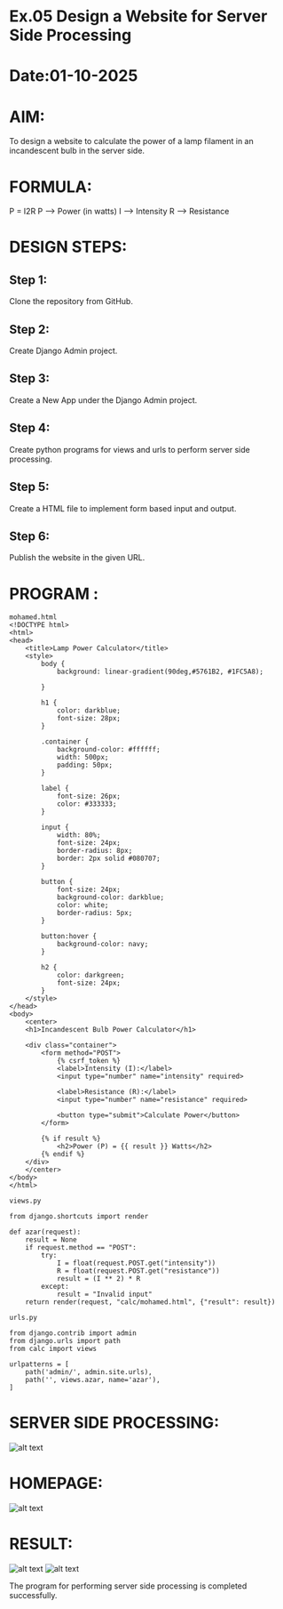 # Ex.05 Design a Website for Server Side Processing
# Date:01-10-2025
# AIM:
To design a website to calculate the power of a lamp filament in an incandescent bulb in the server side.

# FORMULA:
P = I2R
P --> Power (in watts)
 I --> Intensity
 R --> Resistance

# DESIGN STEPS:
## Step 1:
Clone the repository from GitHub.

## Step 2:
Create Django Admin project.

## Step 3:
Create a New App under the Django Admin project.

## Step 4:
Create python programs for views and urls to perform server side processing.

## Step 5:
Create a HTML file to implement form based input and output.

## Step 6:
Publish the website in the given URL.

# PROGRAM :
```
mohamed.html
<!DOCTYPE html>
<html>
<head>
    <title>Lamp Power Calculator</title>
    <style>
        body {
            background: linear-gradient(90deg,#5761B2, #1FC5A8); 
            
        }

        h1 {
            color: darkblue;
            font-size: 28px;
        }

        .container {
            background-color: #ffffff;  
            width: 500px;
            padding: 50px; 
        }

        label {
            font-size: 26px;
            color: #333333;
        }

        input {
            width: 80%;
            font-size: 24px;
            border-radius: 8px;
            border: 2px solid #080707;
        }

        button {
            font-size: 24px;
            background-color: darkblue;
            color: white;
            border-radius: 5px;
        }

        button:hover {
            background-color: navy;
        }

        h2 {
            color: darkgreen;
            font-size: 24px;
        }
    </style>
</head>
<body>
    <center>
    <h1>Incandescent Bulb Power Calculator</h1>

    <div class="container">
        <form method="POST">
            {% csrf_token %}
            <label>Intensity (I):</label>
            <input type="number" name="intensity" required>

            <label>Resistance (R):</label>
            <input type="number" name="resistance" required>

            <button type="submit">Calculate Power</button>
        </form>

        {% if result %}
            <h2>Power (P) = {{ result }} Watts</h2>
        {% endif %}
    </div>
    </center>
</body>
</html>

views.py

from django.shortcuts import render

def azar(request):
    result = None
    if request.method == "POST":
        try:
            I = float(request.POST.get("intensity"))
            R = float(request.POST.get("resistance"))
            result = (I ** 2) * R
        except:
            result = "Invalid input"
    return render(request, "calc/mohamed.html", {"result": result})

urls.py

from django.contrib import admin
from django.urls import path
from calc import views

urlpatterns = [
    path('admin/', admin.site.urls),
    path('', views.azar, name='azar'),
]
```
# SERVER SIDE PROCESSING:
![alt text](terminalimg.png)
# HOMEPAGE:
![alt text](homepage.png)
# RESULT:
![alt text](output1.png)
![alt text](output2.png)

The program for performing server side processing is completed successfully.
